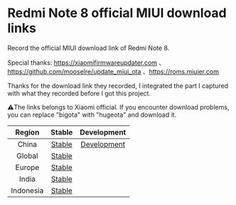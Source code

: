 # Redmi Note 8 official MIUI download links

Record the official MIUI download link of Redmi Note 8.

Special thanks:
https://xiaomifirmwareupdater.com 、https://github.com/mooselre/update_miui_ota 、https://roms.miuier.com 

Thanks for the download link they recorded, I integrated the part I captured with what they recorded before I got this project.

⚠️The links belongs to Xiaomi official.
If you encounter download problems, you can replace "bigota" with "hugeota" and download it.

| Region | Stable | Development |
| :----: | :----: | :----: |
|China|[Stable](https://github.com/Kifranei/ginkgo_miuidownloadlink/blob/main/stable/CN.md)|[Development](https://github.com/Kifranei/ginkgo_miuidownloadlink/blob/main/development/CN.md)
|Global|[Stable](https://github.com/Kifranei/ginkgo_miuidownloadlink/blob/main/stable/MI.md)|
|Europe|[Stable](https://github.com/Kifranei/ginkgo_miuidownloadlink/blob/main/stable/EEA.md)|
|India|[Stable](https://github.com/Kifranei/ginkgo_miuidownloadlink/blob/main/stable/IN.md)|
|Indonesia|[Stable](https://github.com/Kifranei/ginkgo_miuidownloadlink/blob/main/stable/ID.md)|
